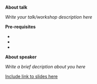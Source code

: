 **About talk**

_Write your talk/workshop description here_


**Pre-requisites**

-
-
-

**About speaker**

_Write a brief decription about you here_


[Include link to slides here](link)
